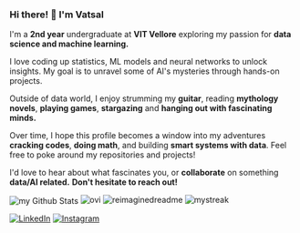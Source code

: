 ### Hi there! 👋 I'm Vatsal

I'm a **2nd year** undergraduate at **VIT Vellore** exploring my passion for **data science and machine learning.**

I love coding up statistics, ML models and neural networks to unlock insights. My goal is to unravel some of AI's mysteries through hands-on projects.

Outside of data world, I enjoy strumming my **guitar**, reading **mythology novels**, **playing games**, **stargazing** and **hanging out with fascinating minds.**

Over time, I hope this profile becomes a window into my adventures **cracking codes**, **doing math**, and building **smart systems with data**. Feel free to poke around my repositories and projects!

I'd love to hear about what fascinates you, or **collaborate** on something **data/AI related.** **Don't hesitate to reach out!**

<img align="center" src="https://github-readme-stats.vercel.app/api?username=Vatsal-Jha256&include_all_commits=true&count_private=true&show_icons=true&line_height=20&title_color=2B5BBD&icon_color=1124BB&text_color=A1A1A1&bg_color=0,000000,130F40" alt="my Github Stats"/>


<img src="https://github-readme-stats.vercel.app/api/top-langs?username=Vatsal-Jha256&show_icons=true&locale=en&layout=compact&theme=chartreuse-dark" alt="ovi" />

<img src="https://myreadme.vercel.app/api/embed/Vatsal-Jha256?panels=userstatistics,toprepositories,toplanguages,commitgraph" alt="reimaginedreadme" />

<img src="https://github-readme-streak-stats.herokuapp.com/?user=Vatsal-Jha256&theme=tokyonight" alt="mystreak"/>



<a href="https://www.linkedin.com/in/vatsal-jha-6a669724b/" target="_blank"><img src="https://img.shields.io/badge/LinkedIn-%230077B5.svg?&style=flat-square&logo=linkedin&logoColor=white" alt="LinkedIn"></a>
<a href="https://www.instagram.com/vatsal_jha_/" target="_blank"><img src="https://img.shields.io/badge/Instagram-%23E4405F.svg?&style=flat-square&logo=instagram&logoColor=white" alt="Instagram"></a>
